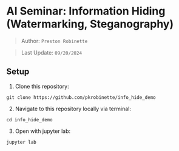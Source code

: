 # AI Seminar: Information Hiding (Watermarking, Steganography)

> Author: `Preston Robinette`

> Last Update: `09/20/2024`

## Setup
1. Clone this repository:

```
git clone https://github.com/pkrobinette/info_hide_demo
```

2. Navigate to this repository locally via terminal:

```
cd info_hide_demo
```

3. Open with jupyter lab:

```
jupyter lab
```
